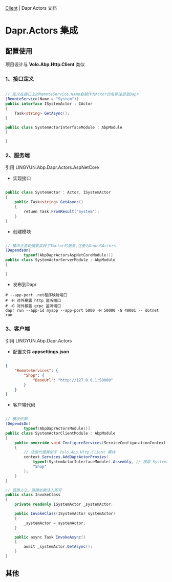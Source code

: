 [Client](./LINGYUN.Abp.Dapr.Client/README.md) | Dapr.Actors 文档

# Dapr.Actors 集成

## 配置使用

项目设计与 **Volo.Abp.Http.Client** 类似  

### 1、接口定义

```c#

// 定义在接口上的RemoteService.Name会被作为Actor的名称注册到Dapr
[RemoteService(Name = "System")]
public interface ISystemActor : IActor
{
    Task<string> GetAsync();
}

public class SystemActorInterfaceModule : AbpModule
{

}

```

### 2、服务端

引用 LINGYUN.Abp.Dapr.Actors.AspNetCore

* 实现接口

```c#

public class SystemActor : Actor, ISystemActor 
{
    public Task<string> GetAsync() 
    {
        retuen Task.FromResult("System");
    }
}

```

* 创建模块

```c#

// 模块会自动搜索实现了IActor的服务,注册为Dapr的Actors
[DependsOn(
        typeof(AbpDaprActorsAspNetCoreModule))]
public class SystemActorServerModule : AbpModule
{

}

```

* 发布到Dapr

```shell
# --app-port .net程序映射端口
# -H 对外暴露 http 监听端口
# -G 对外暴露 grpc 监听端口
dapr run --app-id myapp --app-port 5000 -H 50000 -G 40001 -- dotnet run

```

### 3、客户端

引用 LINGYUN.Abp.Dapr.Actors

* 配置文件 **appsettings.json**

```json

{
    "RemoteServices": {
        "Shop": {
            "BaseUrl": "http://127.0.0.1:50000"
        }
    }
}

```

* 客户端代码  

```c#

// 模块依赖
[DependsOn(
        typeof(AbpDaprActorsModule))]
public class SystemActorClientModule : AbpModule
{
    public override void ConfigureServices(ServiceConfigurationContext context)
    {
        // 注册代理类似于 Volo.Abp.Http.Client 模块
        context.Services.AddDaprActorProxies(
            typeof(SystemActorInterfaceModule).Assembly, // 搜索 SystemActorInterfaceModule 模块下的IActor定义
            "Shop"
        );
    }
}

// 调用方法，直接依赖注入即可
public class InvokeClass
{
    private readonly ISystemActor _systemActor;

    public InvokeClass(ISystemActor systemActor)
    {
        _systemActor = systemActor; 
    }

    public async Task InvokeAsync()
    {
        await _systemActor.GetAsync();
    }
}

```

## 其他
